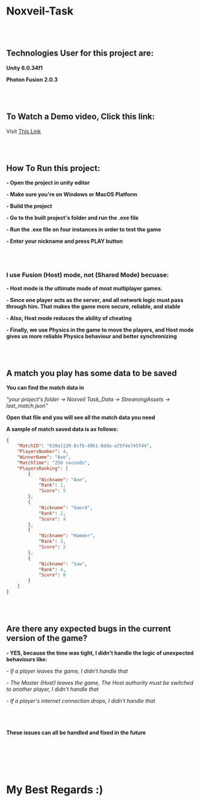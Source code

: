# Noxveil-Task

<br>
<br>

## Technologies User for this project are:
**Unity 6.0.34f1**

**Photon Fusion 2.0.3**


<br>
<br>


## To Watch a Demo video, Click this link:
Visit [This Link](https://doc.photonengine.com/fusion/current)


<br>
<br>


## How To Run this project:
**- Open the project in unity editor**

**- Make sure you're on Windows or MacOS Platform**

**- Build the project**

**- Go to the built project's folder and run the .exe file**

**- Run the .exe file on four instances in order to test the game**

**- Enter your nickname and press PLAY button**


<br>
<br>


### I use Fusion (Host) mode, not (Shared Mode) becuase:
**- Host mode is the ultimate mode of most multiplayer games.**

**- Since one player acts as the server, and all network logic must pass through him. That makes the game more secure, reliable, and stable**

**- Also, Host mode reduces the ability of cheating**

**- Finally, we use Physics in the game to move the players, and Host mode gives us more reliable Physics behaviour and better synchronizing**


<br>
<br>


## A match you play has some data to be saved
**You can find the match data in**


*"your project's folder -> Noxveil Task_Data -> StreamingAssets -> last_match.json"*

**Open that file and you will see all the match data you need**

**A sample of match saved data is as follows:**

```json
{
    "MatchID": "630a1120-8cf6-49b1-8dda-a75f4e745f44",
    "PlayersNumber": 4,
    "WinnerName": "Axe",
    "MatchTime": "250 seconds",
    "PlayersRanking": [
        {
            "Nickname": "Axe",
            "Rank": 1,
            "Score": 5
        },
        {
            "Nickname": "Sword",
            "Rank": 2,
            "Score": 4
        },
        {
            "Nickname": "Hammer",
            "Rank": 3,
            "Score": 2
        },
        {
            "Nickname": "Saw",
            "Rank": 4,
            "Score": 0
        }
    ]
}
```
<br>
<br>


## Are there any expected bugs in the current version of the game?
**- YES, because the time was tight, I didn't handle the logic of unexpected behaviours like:**

*- If a player leaves the game, I didn't handle that*

*- The Master (Host) leaves the game, The Host authority must be switched to another player, I didn't handle that*

*- If a player's internet connection drops, I didn't handle that*


<br>
<br>


#### These issues can all be handled and fixed in the future


<br>
<br>
<br>
<br>


# My Best Regards :)